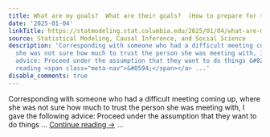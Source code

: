 ```yaml
---
title: What are my goals?  What are their goals?  (How to prepare for that meeting.)
date: '2025-01-04'
linkTitle: https://statmodeling.stat.columbia.edu/2025/01/04/what-are-my-goals-what-are-their-goals-how-to-prepare-for-that-meeting/
source: Statistical Modeling, Causal Inference, and Social Science
description: 'Corresponding with someone who had a difficult meeting coming up, where
  she was not sure how much to trust the person she was meeting with, I gave the following
  advice: Proceed under the assumption that they want to do things &#8230; <a href="https://statmodeling.stat.columbia.edu/2025/01/04/what-are-my-goals-what-are-their-goals-how-to-prepare-for-that-meeting/">Continue
  reading <span class="meta-nav">&#8594;</span></a> ...'
disable_comments: true
---
```

Corresponding with someone who had a difficult meeting coming up, where she was not sure how much to trust the person she was meeting with, I gave the following advice: Proceed under the assumption that they want to do things &#8230; <a href="https://statmodeling.stat.columbia.edu/2025/01/04/what-are-my-goals-what-are-their-goals-how-to-prepare-for-that-meeting/">Continue reading <span class="meta-nav">&#8594;</span></a> ...